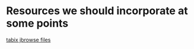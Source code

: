 # Resources we should incorporate at some points

[tabix jbrowse files](https://github.com/Arabidopsis-Information-Portal/jbrowse-tabix-howto/wiki)
